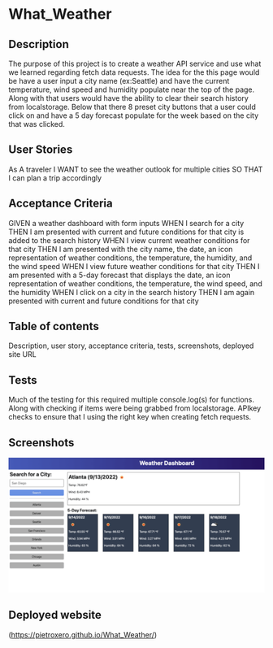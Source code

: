 # What_Weather

## Description
The purpose of this project is to create a weather API service and use what we learned regarding fetch data requests. The idea for the this page
would be have a user input a city name (ex:Seattle) and have the current temperature, wind speed and humidity populate near the top of the page.
Along with that users would have the ability to clear their search history from localstorage.
Below that there 8 preset city buttons that a user could click on and have a 5 day forecast populate for the week based on the city that was clicked.

## User Stories
As A traveler
I WANT to see the weather outlook for multiple cities
SO THAT I can plan a trip accordingly

## Acceptance Criteria
GIVEN a weather dashboard with form inputs
WHEN I search for a city
THEN I am presented with current and future conditions for that city is added to the search history
WHEN I view current weather conditions for that city
THEN I am presented with the city name, the date, an icon representation of weather conditions, the temperature, the humidity, and the wind speed
WHEN I view future weather conditions for that city
THEN I am presented with a 5-day forecast that displays the date, an icon representation of weather conditions, the temperature, the wind speed, and the humidity
WHEN I click on a city in the search history
THEN I am again presented with current and future conditions for that city

## Table of contents
Description, user story, acceptance criteria, tests, screenshots, deployed site URL
## Tests
Much of the testing for this required multiple console.log(s) for functions. Along with checking if items were being grabbed from localstorage.
APIkey checks to ensure that I using the right key when creating fetch requests.

## Screenshots
![Screenshot](./assets/images/06-server-side-apis-homework-demo.png)

## Deployed website

(https://pietroxero.github.io/What_Weather/)